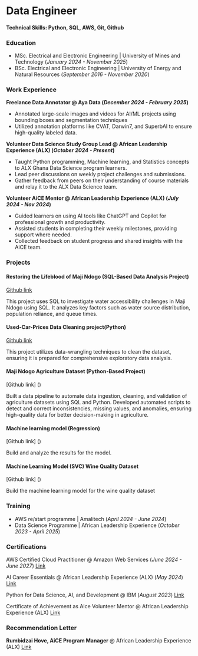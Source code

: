 # Data Engineer
#### Technical Skills: Python, SQL, AWS, Git, Github

### Education 
- MSc. Electrical and Electronic Engineering | University of Mines and Technology (_January 2024 - November 2025_)
- BSc. Electrical and Electronic Engineering | University of Energy and Natural Resources (_September 2016 - November 2020_)

### Work Experience 
**Freelance Data Annotator @ Aya Data (_December 2024 - February 2025_)**
- Annotated large-scale images and videos for AI/ML projects using bounding boxes and segmentation techniques
- Utilized annotation platforms like CVAT, Darwin7, and SuperbAI to ensure high-quality labeled data.

**Volunteer Data Science Study Group Lead @ African Leadership Experience (ALX) (_October 2024 - Present_)**
- Taught Python programming, Machine learning, and Statistics concepts to ALX Ghana Data Science program learners.
- Lead peer discussions on weekly project challenges and submissions. 
- Gather feedback from peers on their understanding of course materials and relay it to the ALX Data Science team.

**Volunteer AiCE Mentor @ African Leadership Experience (ALX) (_July 2024 - Nov 2024_)**
- Guided learners on using AI tools like ChatGPT and Copilot for professional growth and productivity.
-	Assisted students in completing their weekly milestones, providing support where needed.
-	Collected feedback on student progress and shared insights with the AiCE team.

### Projects 
#### Restoring the Lifeblood of Maji Ndogo (SQL-Based Data Analysis Project)
[Github link](https://github.com/Quayson97/Restoring-the-lifeblood-of-Maji-Ndogo.git)

This project uses SQL to investigate water accessibility challenges in Maji Ndogo using SQL. It analyzes key factors such as water source distribution, population reliance, and queue times. 

#### Used-Car-Prices Data Cleaning project(Python)
[Github link](https://github.com/Quayson97/Used-Car-Prices.git)

This project utilizes data-wrangling techniques to clean the dataset, ensuring it is prepared for comprehensive exploratory data analysis.

#### Maji Ndogo Agriculture Dataset (Python-Based Project)
[Github link] ()

Built a data pipeline to automate data ingestion, cleaning, and validation of agriculture datasets using SQL and Python. Developed automated scripts to detect and correct inconsistencies, missing values, and anomalies, ensuring high-quality data for better decision-making in agriculture.

#### Machine learning model (Regression)
[Github link] ()

Build and analyze the results for the model.

#### Machine Learning Model (SVC) Wine Quality Dataset
[Github link] ()

Build the machine learning model for the wine quality dataset

### Training
- AWS re/start programme | Amalitech (_April 2024 - June 2024_)
- Data Science Programme | African Leadership Experience (_October 2023 - April 2025_)

### Certifications
AWS Certified Cloud Practitioner @ Amazon Web Services (_June 2024 - June 2027_) [Link](https://tinyurl.com/24scu86z)

AI Career Essentials @ African Leadership Experience (ALX) (_May 2024_) [Link](https://intranet.alxswe.com/certificates/xncEYy83G5)

Python for Data Science, AI, and Development @ IBM (_August 2023_) [Link](https://www.coursera.org/account/accomplishments/verify/FDU3T8RZKW3J)

Certificate of Achievement as Aice Volunteer Mentor @ African Leadership Experience (ALX) [Link](https://drive.google.com/file/d/1QD9MGc9AK_56gwBFLqCnQqwVf2bumy88/view?usp=sharing)

### Recommendation Letter
**Rumbidzai Hove, AiCE Program Manager** @ African Leadership Experience (ALX) [Link](https://drive.google.com/file/d/1x2EesRR45HhxD6poiaXdxQYJLLGR-hwN/view?usp=sharing)


